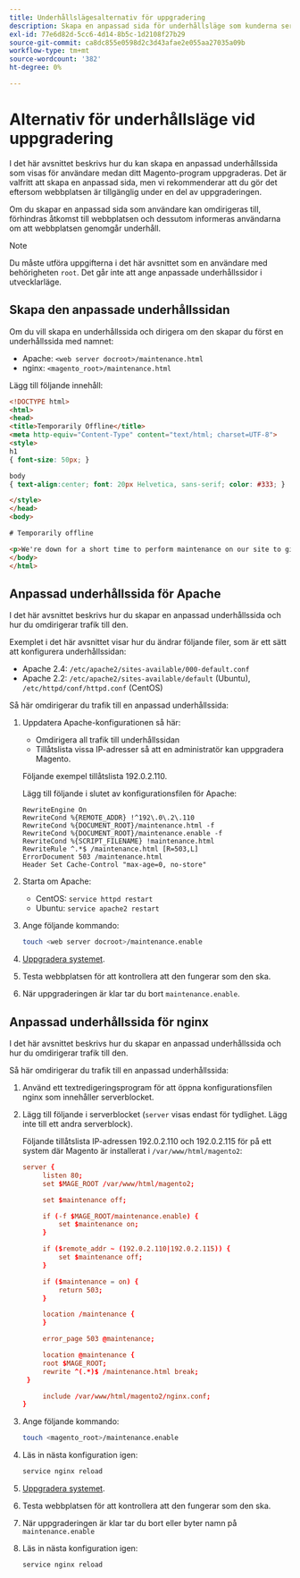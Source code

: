 ```yaml
---
title: Underhållslägesalternativ för uppgradering
description: Skapa en anpassad sida för underhållsläge som kunderna ser i din Adobe Commerce-butik medan du utför en uppgradering.
exl-id: 77e6d82d-5cc6-4d14-8b5c-1d2108f27b29
source-git-commit: ca8dc855e0598d2c3d43afae2e055aa27035a09b
workflow-type: tm+mt
source-wordcount: '382'
ht-degree: 0%

---
```


# Alternativ för underhållsläge vid uppgradering

I det här avsnittet beskrivs hur du kan skapa en anpassad underhållssida som visas för användare medan ditt Magento-program uppgraderas. Det är valfritt att skapa en anpassad sida, men vi rekommenderar att du gör det eftersom webbplatsen är tillgänglig under en del av uppgraderingen.

Om du skapar en anpassad sida som användare kan omdirigeras till, förhindras åtkomst till webbplatsen och dessutom informeras användarna om att webbplatsen genomgår underhåll.

>[!NOTE]
>
>Du måste utföra uppgifterna i det här avsnittet som en användare med behörigheten `root`. Det går inte att ange anpassade underhållssidor i utvecklarläge.

## Skapa den anpassade underhållssidan

Om du vill skapa en underhållssida och dirigera om den skapar du först en underhållssida med namnet:

- Apache: `<web server docroot>/maintenance.html`
- nginx: `<magento_root>/maintenance.html`

Lägg till följande innehåll:

```html
<!DOCTYPE html>
<html>
<head>
<title>Temporarily Offline</title>
<meta http-equiv="Content-Type" content="text/html; charset=UTF-8">
<style>
h1
{ font-size: 50px; }

body
{ text-align:center; font: 20px Helvetica, sans-serif; color: #333; }

</style>
</head>
<body>

# Temporarily offline

<p>We're down for a short time to perform maintenance on our site to give you the best possible experience. Check back soon!</p>
</body>
</html>
```

## Anpassad underhållssida för Apache

I det här avsnittet beskrivs hur du skapar en anpassad underhållssida och hur du omdirigerar trafik till den.

Exemplet i det här avsnittet visar hur du ändrar följande filer, som är ett sätt att konfigurera underhållssidan:

- Apache 2.4: `/etc/apache2/sites-available/000-default.conf`
- Apache 2.2: `/etc/apache2/sites-available/default` (Ubuntu), `/etc/httpd/conf/httpd.conf` (CentOS)

Så här omdirigerar du trafik till en anpassad underhållssida:

1. Uppdatera Apache-konfigurationen så här:

   - Omdirigera all trafik till underhållssidan
   - Tillåtslista vissa IP-adresser så att en administratör kan uppgradera Magento.

   Följande exempel tillåtslista 192.0.2.110.

   Lägg till följande i slutet av konfigurationsfilen för Apache:

   ```
   RewriteEngine On
   RewriteCond %{REMOTE_ADDR} !^192\.0\.2\.110
   RewriteCond %{DOCUMENT_ROOT}/maintenance.html -f
   RewriteCond %{DOCUMENT_ROOT}/maintenance.enable -f
   RewriteCond %{SCRIPT_FILENAME} !maintenance.html
   RewriteRule ^.*$ /maintenance.html [R=503,L]
   ErrorDocument 503 /maintenance.html
   Header Set Cache-Control "max-age=0, no-store"
   ```

1. Starta om Apache:

   - CentOS: `service httpd restart`
   - Ubuntu: `service apache2 restart`

1. Ange följande kommando:

   ```bash
   touch <web server docroot>/maintenance.enable
   ```

1. [Uppgradera systemet](../implementation/perform-upgrade.md).
1. Testa webbplatsen för att kontrollera att den fungerar som den ska.
1. När uppgraderingen är klar tar du bort `maintenance.enable`.

## Anpassad underhållssida för nginx

I det här avsnittet beskrivs hur du skapar en anpassad underhållssida och hur du omdirigerar trafik till den.

Så här omdirigerar du trafik till en anpassad underhållssida:

1. Använd ett textredigeringsprogram för att öppna konfigurationsfilen nginx som innehåller serverblocket.
1. Lägg till följande i serverblocket (`server` visas endast för tydlighet. Lägg inte till ett andra serverblock).

   Följande tillåtslista IP-adressen 192.0.2.110 och 192.0.2.115 för på ett system där Magento är installerat i `/var/www/html/magento2`:

   ```conf
   server {
        listen 80;
        set $MAGE_ROOT /var/www/html/magento2;
   
        set $maintenance off;
   
        if (-f $MAGE_ROOT/maintenance.enable) {
            set $maintenance on;
        }
   
        if ($remote_addr ~ (192.0.2.110|192.0.2.115)) {
            set $maintenance off;
        }
   
        if ($maintenance = on) {
            return 503;
        }
   
        location /maintenance {
        }
   
        error_page 503 @maintenance;
   
        location @maintenance {
        root $MAGE_ROOT;
        rewrite ^(.*)$ /maintenance.html break;
    }
   
        include /var/www/html/magento2/nginx.conf;
   }
   ```

1. Ange följande kommando:

   ```bash
   touch <magento_root>/maintenance.enable
   ```

1. Läs in nästa konfiguration igen:

   ```bash
   service nginx reload
   ```

1. [Uppgradera systemet](../implementation/perform-upgrade.md).
1. Testa webbplatsen för att kontrollera att den fungerar som den ska.
1. När uppgraderingen är klar tar du bort eller byter namn på `maintenance.enable`
1. Läs in nästa konfiguration igen:

   ```bash
   service nginx reload
   ```
